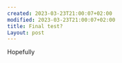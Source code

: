 ```yaml
---
created: 2023-03-23T21:00:07+02:00
modified: 2023-03-23T21:00:07+02:00
title: Final test?
Layout: post
---
```


Hopefully
